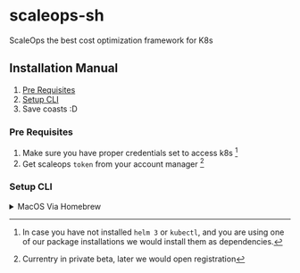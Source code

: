 # scaleops-sh
ScaleOps the best cost optimization framework for K8s


## Installation Manual

1. [Pre Requisites](#pre-requisites)
2. [Setup CLI](#setup-cli)
4. Save coasts :D


### Pre Requisites

1. Make sure you have proper credentials set to access k8s [^1]
2. Get scaleops `token` from your account manager [^2]

[^1]: In case you have not installed `helm 3` or `kubectl`, and you are using one of our package installations we would install them as dependencies.
[^2]: Currentry in private beta, later we would open registration

### Setup CLI

<details><summary>MacOS Via Homebrew</summary>

```shell
brew install scaleops-sh/scaleops/scaleops
scaleops system install --token *****
```

Or
```shell
brew tap scaleops-sh/scaleops
brew install scaleops
scaleops system install --token *****
```


</details>
